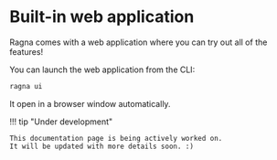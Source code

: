 # Built-in web application

Ragna comes with a web application where you can try out all of the features!

You can launch the web application from the CLI:

```bash
ragna ui
```

It open in a browser window automatically.

!!! tip "Under development"

    This documentation page is being actively worked on.
    It will be updated with more details soon. :)

